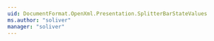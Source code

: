 ```yaml
---
uid: DocumentFormat.OpenXml.Presentation.SplitterBarStateValues
ms.author: "soliver"
manager: "soliver"
---
```

